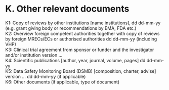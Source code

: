 # K. Other relevant documents
K1: Copy of reviews by other institutions [name institutions], dd dd-mm-yy (e.g. grant giving body or recommendations by EMA, FDA etc.)\
K2: Overview foreign competent authorities together with copy of reviews by foreign MRECs/ECs or authorised authorities dd dd-mm-yy (including VHP)\
K3: Clinical trial agreement from sponsor or funder and the investigator and/or institution version ...\
K4: Scientific publications [author, year, journal, volume, pages] dd dd-mm-yy\
K5: Data Safety Monitoring Board (DSMB) [composition, charter, advise] version ... dd dd-mm-yy (if applicable)\
K6: Other documents (if applicable, type of document)